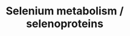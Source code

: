 ---
annotations:
- id: PW:0000133
  parent: classic metabolic pathway
  type: Pathway Ontology
  value: selenoamino acid metabolic pathway
authors:
- Susan
- MaintBot
- Khanspers
- Andra
- Ddigles
- Olivier.traets
- Fehrhart
- Eweitz
- Egonw
citedin: ''
communities: []
description: ''
last-edited: 2024-08-02
ndex: null
organisms:
- Mus musculus
redirect_from:
- /index.php/Pathway:WP108
- /instance/WP108
- /instance/WP108_r135035
revision: r135035
schema-jsonld:
- '@context': https://schema.org/
  '@id': https://wikipathways.github.io/pathways/WP108.html
  '@type': Dataset
  creator:
    '@type': Organization
    name: WikiPathways
  description: ''
  keywords:
  - Crem
  - Cystathionine g-lyase
  - DIO1
  - DIO2
  - DIO3
  - Fabp1
  - Fos
  - GPX1
  - GPX2
  - GPX3
  - GPX4
  - GPX6
  - H2Se
  - Jun
  - Nfe2l2
  - Pou2f1
  - Pstk
  - Rpl30
  - SBP2
  - SEPN1
  - SEPP1
  - Sars
  - Sars2
  - Scly
  - Secp43
  - SelH
  - SelI
  - SelK
  - SelM
  - SelO
  - SelS
  - SelT
  - SelV
  - Selenbp1
  - Selenophosphate
  - Sep15
  - SepW1
  - SepX1
  - Sephs1
  - Sephs2
  - Sla
  - Sp1
  - Sp3
  - TXNRD1
  - TXNRD2
  - TXNRD3
  - eEFSec
  - p105
  - p65
  license: CC0
  name: Selenium metabolism / selenoproteins
seo: CreativeWork
title: Selenium metabolism / selenoproteins
wpid: WP108
---